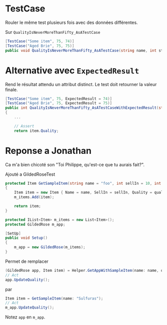 # TestCase

Rouler le même test plusieurs fois avec des données différentes.

Sur `QualityIsNeverMoreThanFifty_AsATestCase`

```csharp
[TestCase("Some item", 75, 74)]
[TestCase("Aged Brie", 75, 75)]
public void QualityIsNeverMoreThanFifty_AsATestCase(string name, int startQuality, int endQuality)
```

# Alternative avec `ExpectedResult`

Rend le résultat attendu un attribut distinct. Le test doit retourner la valeur finale.

```csharp
[TestCase("Some item", 75, ExpectedResult = 74)]
[TestCase("Aged Brie", 75, ExpectedResult = 75)]
public int QualityIsNeverMoreThanFifty_AsATestCaseWithExpectedResult(string name, int startQuality)
{
    ...

    // Assert
    return item.Quality;
```

# Reponse a Jonathan
Ca m'a bien chicoté son "Toi Philippe, qu'est-ce que tu aurais fait?".

Ajouté a GildedRoseTest
```csharp
protected Item GetSampleItem(string name = "foo", int sellIn = 10, int quality = 10)
{
    Item item = new Item { Name = name, SellIn = sellIn, Quality = quality };
    m_items.Add(item);

    return item;
}

protected IList<Item> m_items = new List<Item>();
protected GildedRose m_app;

[SetUp]
public void Setup()
{
    m_app = new GildedRose(m_items);
}
```

Permet de remplacer

```csharp
(GildedRose app, Item item) = Helper.GetAppWithSampleItem(name: name, quality: startQuality);
// Act
app.UpdateQuality();
```

par
```csharp
Item item = GetSampleItem(name: "Sulfuras");
// Act
m_app.UpdateQuality();
```
Notez `app` en `m_app`.
```csharp
```

```csharp
```

```csharp
```
